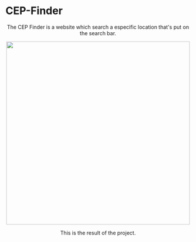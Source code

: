 # CEP-Finder
<div align="center">
  <p>The CEP Finder is a website which search a especific location that's put on the search bar.</p>
</div>


<div align="center">
  <img src="https://user-images.githubusercontent.com/90161585/219497633-3c7eb182-f9d7-43a7-99f1-be0edb25a608.png" width="500px"/>
  <p>This is the result of the project.</p>
</div>
